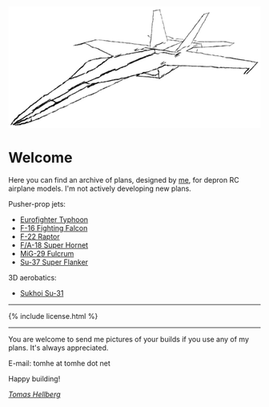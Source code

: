 ![F/A-18 sketch](fa-18-sketch.png)

# Welcome

Here you can find an archive of plans, designed by [me](https://tomhe.net), for depron RC airplane models. I'm not actively developing new plans.

Pusher-prop jets:
* [Eurofighter Typhoon](/eurofighter/)
* [F-16 Fighting Falcon](/f-16/)
* [F-22 Raptor](/f-22/)
* [F/A-18 Super Hornet](/fa-18/)
* [MiG-29 Fulcrum](/mig-29/)
* [Su-37 Super Flanker](/su-37/)

3D aerobatics:
* [Sukhoi Su-31](/su-31/)

* * *

{% include license.html %}

* * *

You are welcome to send me pictures of your builds if you use any of my plans. It's always appreciated.

E-mail: tomhe at tomhe dot net

Happy building!

*[Tomas Hellberg](https://tomhe.net)*
